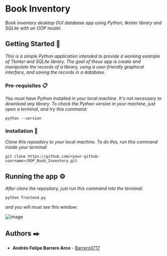 # Book Inventory 
_Book inventory desktop GUI database app using Python, tkinter library and SQLite with an OOP model._

## Getting Started  🚀

_This is a simple Python application intended to provide a working example of Tkinter and SQLite library. The goal of these app is create and manipulate the records of a library, using a user-friendly graphical interface, and saving the records in a database._

### Pre-requisites  📋

_You must have Python installed in your local machine. It's not necessary to download any library. To check the Python version in your machine, just open a terminal, and try this command:_

```
python --version
```

### Installation  🔧

_Clone this repository to your local machine. To do this, run this command inside your terminal:_

```
git clone https://github.com/<your-github-username>/OOP_Book_Inventory.git
```

## Running the app ⚙️

_After clone the repository, just run this command into the terminal:_

```
python frontend.py
```

_and you will must see this window:_

![image](https://user-images.githubusercontent.com/66132335/158262640-f8886ac4-a172-451b-b1fd-96de1baf1253.png)

## Authors ✒️

* **Andrés Felipe Barrero Arce** - [Barrero0717](https://github.com/barrero0717)




